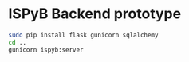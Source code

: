 # ISPyB Backend prototype

```bash
sudo pip install flask gunicorn sqlalchemy
cd ..
gunicorn ispyb:server
```
